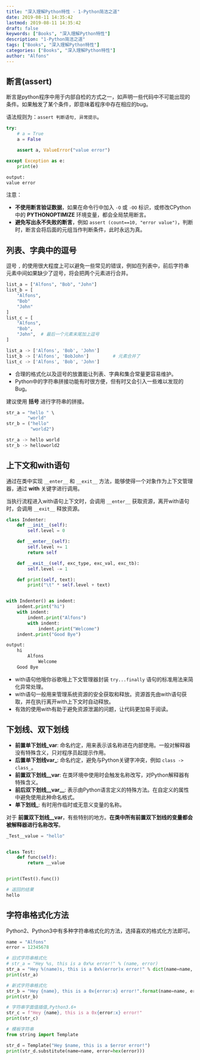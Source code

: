 ```yaml
---
title: "深入理解Python特性 - 1-Python简洁之道"
date: 2019-08-11 14:35:42
lastmod: 2019-08-11 14:35:42
draft: false
keywords: ["Books", "深入理解Python特性"]
description: "1-Python简洁之道"
tags: ["Books", "深入理解Python特性"]
categories: ["Books", "深入理解Python特性"]
author: "Alfons"
---
```


## 断言(assert)

断言是python程序中用于内部自检的方式之一，如声明一些代码中不可能出现的条件。如果触发了某个条件，即意味着程序中存在相应的bug。

语法规则为：`assert 判断语句, 异常提示`。

<!--more-->

```python
try:
    # a = True
    a = False

    assert a, ValueError("value error")

except Exception as e:
    print(e)

output:
value error
```

注意：

- **不使用断言验证数据**，如果在命令行中加入 `-O` 或 `-OO` 标识，或修改CPython中的 **PYTHONOPTIMIZE** 环境变量，都会全局禁用断言。
- **避免写出永不失败的断言**，例如 `assert (count==10, "error value")`，判断时，断言会将后面的元组当作判断条件，此时永远为真。

## 列表、字典中的逗号

逗号 `,` 的使用很大程度上可以避免一些常见的错误，例如在列表中，前后字符串元素中间如果缺少了逗号，将会把两个元素进行合并。

```python
list_a = ["Alfons", "Bob", "John"]
list_b = [
    "Alfons",
    "Bob"
    "John"
]
list_c = [
    "Alfons",
    "Bob",
    "John",  # 最后一个元素末尾加上逗号
]

list_a -> ['Alfons', 'Bob', 'John']
list_b -> ['Alfons', 'BobJohn']         # 元素合并了
list_c -> ['Alfons', 'Bob', 'John']
```

- 合理的格式化以及逗号的放置能让列表、字典和集合常量更容易维护。
- Python中的字符串拼接功能有时很方便，但有时又会引入一些难以发现的Bug。

建议使用 **括号** 进行字符串的拼接。

```python
str_a = "hello " \
        "world"
str_b = ("hello"
         "world2")

str_a -> hello world
str_b -> helloworld2
```

## 上下文和with语句

通过在类中实现 `__enter__` 和 `__exit__` 方法，能够使得一个对象作为上下文管理器，通过 **with** 关键字进行调用。

当执行流程进入with语句上下文时，会调用 `__enter__` 获取资源，离开with语句时，会调用 `__exit__` 释放资源。

```python
class Indenter:
    def __init__(self):
        self.level = 0

    def __enter__(self):
        self.level += 1
        return self

    def __exit__(self, exc_type, exc_val, exc_tb):
        self.level -= 1

    def print(self, text):
        print("\t" * self.level + text)


with Indenter() as indent:
    indent.print("hi")
    with indent:
        indent.print("Alfons")
        with indent:
            indent.print("Welcome")
    indent.print("Good Bye")

output:
	hi
		Alfons
			Welcome
	Good Bye
```

- with语句他哦你谷歌哦上下文管理器封装 `try...finally` 语句的标准用法来简化异常处理。
- with语句一般用来管理系统资源的安全获取和释放。资源首先由with语句获取，并在执行离开with上下文时自动释放。
- 有效的使用with有助于避免资源泄漏的问题，让代码更加易于阅读。

## 下划线、双下划线

- **前置单下划线_var**: 命名约定，用来表示该名称进在内部使用。一般对解释器没有特殊含义，只对程序员起提示作用。
- **后置单下划线var_**: 命名约定，避免与Python关键字冲突，例如 `class -> class_`。
- **前置双下划线__var**: 在类环境中使用时会触发名称改写，对Python解释器有特殊含义。
- **前后双下划线__var__**: 表示由Python语言定义的特殊方法。在自定义的属性中避免使用此种命名格式。
- **单下划线_**: 有时用作临时或无意义变量的名称。

对于 **前置双下划线__var**，有些特别的地方。**在类中所有前置双下划线的变量都会被解释器进行名称改写**。

```python
_Test__value = "hello"


class Test:
    def func(self):
        return __value


print(Test().func())

# 返回的结果
hello
```

## 字符串格式化方法

Python2、Python3中有多种字符串格式化的方法，选择喜欢的格式化方法即可。

```python
name = "Alfons"
error = 12345678

# 旧式字符串格式化
# str_a = "Hey %s, this is a 0x%x error!" % (name, error)
str_a = "Hey %(name)s, this is a 0x%(error)x error!" % dict(name=name, error=error)
print(str_a)

# 新式字符串格式化
str_b = "Hey {name}, this is a 0x{error:x} error!".format(name=name, error=error)
print(str_b)

# 字符串字面值插值,Python3.6+
str_c = f"Hey {name}, this is a 0x{error:x} error!"
print(str_c)

# 模板字符串
from string import Template

str_d = Template("Hey $name, this is a $error error!")
print(str_d.substitute(name=name, error=hex(error)))
```